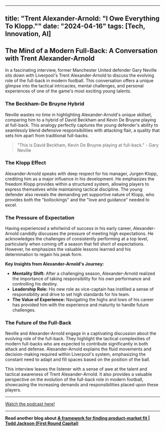 
---
title: "Trent Alexander-Arnold: "I Owe Everything To Klopp.""
date: "2024-04-16"
tags: [Tech, Innovation, AI]
---

## The Mind of a Modern Full-Back: A Conversation with Trent Alexander-Arnold

In a fascinating interview, former Manchester United defender Gary Neville sits down with Liverpool's Trent Alexander-Arnold to discuss the evolving role of the full-back in modern football. This conversation offers a unique glimpse into the tactical intricacies, mental challenges, and personal experiences of one of the game's most exciting young talents.

### The Beckham-De Bruyne Hybrid

Neville wastes no time in highlighting Alexander-Arnold's unique skillset, comparing him to a hybrid of David Beckham and Kevin De Bruyne playing at full-back. This analogy perfectly captures the young defender's ability to seamlessly blend defensive responsibilities with attacking flair, a quality that sets him apart from traditional full-backs.

> "This is David Beckham, Kevin De Bruyne playing at full-back." - Gary Neville

### The Klopp Effect

Alexander-Arnold speaks with deep respect for his manager, Jurgen Klopp, crediting him as a major influence in his development. He emphasizes the freedom Klopp provides within a structured system, allowing players to express themselves while maintaining tactical discipline. The young defender also reveals the demanding yet supportive nature of Klopp, who provides both the "bollockings" and the "love and guidance" needed to excel.

### The Pressure of Expectation

Having experienced a whirlwind of success in his early career, Alexander-Arnold candidly discusses the pressure of meeting high expectations. He acknowledges the challenges of consistently performing at a top level, particularly when coming off a season that fell short of expectations. However, he emphasizes the valuable lessons learned and his determination to regain his peak form.

**Key Insights from Alexander-Arnold's Journey:**

* **Mentality Shift:**  After a challenging season, Alexander-Arnold realized the importance of taking responsibility for his own performance and controlling his destiny.
* **Leadership Role:**  His new role as vice-captain has instilled a sense of responsibility and drive to set high standards for his team.
* **The Value of Experience:**  Navigating the highs and lows of his career has provided him with the experience and maturity to handle future challenges.

### The Future of the Full-Back

Neville and Alexander-Arnold engage in a captivating discussion about the evolving role of the full-back. They highlight the tactical complexities of modern full-backs who are expected to contribute significantly in both attack and defense. Alexander-Arnold explains the fluid movements and decision-making required within Liverpool's system, emphasizing the constant need to adapt and fill spaces based on the position of the ball.

This interview leaves the listener with a sense of awe at the talent and tactical awareness of Trent Alexander-Arnold. It also provides a valuable perspective on the evolution of the full-back role in modern football, showcasing the increasing demands and responsibilities placed upon these players.

---
        




<a href="https://youtube.com/watch?v=1dh1qU1ReeU" target="_blank">Watch the podcast here!</a>


---

**Read another blog about [A framework for finding product-market fit | Todd Jackson (First Round Capital)](./20240411-toddjackson-lennyspodcast.md)**
